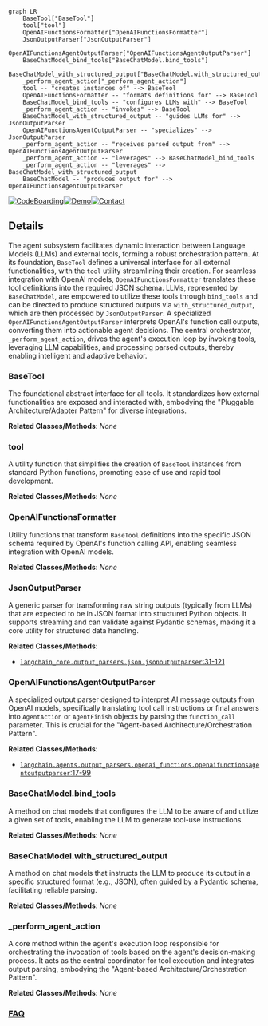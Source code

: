 ```mermaid
graph LR
    BaseTool["BaseTool"]
    tool["tool"]
    OpenAIFunctionsFormatter["OpenAIFunctionsFormatter"]
    JsonOutputParser["JsonOutputParser"]
    OpenAIFunctionsAgentOutputParser["OpenAIFunctionsAgentOutputParser"]
    BaseChatModel_bind_tools["BaseChatModel.bind_tools"]
    BaseChatModel_with_structured_output["BaseChatModel.with_structured_output"]
    _perform_agent_action["_perform_agent_action"]
    tool -- "creates instances of" --> BaseTool
    OpenAIFunctionsFormatter -- "formats definitions for" --> BaseTool
    BaseChatModel_bind_tools -- "configures LLMs with" --> BaseTool
    _perform_agent_action -- "invokes" --> BaseTool
    BaseChatModel_with_structured_output -- "guides LLMs for" --> JsonOutputParser
    OpenAIFunctionsAgentOutputParser -- "specializes" --> JsonOutputParser
    _perform_agent_action -- "receives parsed output from" --> OpenAIFunctionsAgentOutputParser
    _perform_agent_action -- "leverages" --> BaseChatModel_bind_tools
    _perform_agent_action -- "leverages" --> BaseChatModel_with_structured_output
    BaseChatModel -- "produces output for" --> OpenAIFunctionsAgentOutputParser
```

[![CodeBoarding](https://img.shields.io/badge/Generated%20by-CodeBoarding-9cf?style=flat-square)](https://github.com/CodeBoarding/CodeBoarding)[![Demo](https://img.shields.io/badge/Try%20our-Demo-blue?style=flat-square)](https://www.codeboarding.org/demo)[![Contact](https://img.shields.io/badge/Contact%20us%20-%20contact@codeboarding.org-lightgrey?style=flat-square)](mailto:contact@codeboarding.org)

## Details

The agent subsystem facilitates dynamic interaction between Language Models (LLMs) and external tools, forming a robust orchestration pattern. At its foundation, `BaseTool` defines a universal interface for all external functionalities, with the `tool` utility streamlining their creation. For seamless integration with OpenAI models, `OpenAIFunctionsFormatter` translates these tool definitions into the required JSON schema. LLMs, represented by `BaseChatModel`, are empowered to utilize these tools through `bind_tools` and can be directed to produce structured outputs via `with_structured_output`, which are then processed by `JsonOutputParser`. A specialized `OpenAIFunctionsAgentOutputParser` interprets OpenAI's function call outputs, converting them into actionable agent decisions. The central orchestrator, `_perform_agent_action`, drives the agent's execution loop by invoking tools, leveraging LLM capabilities, and processing parsed outputs, thereby enabling intelligent and adaptive behavior.

### BaseTool
The foundational abstract interface for all tools. It standardizes how external functionalities are exposed and interacted with, embodying the "Pluggable Architecture/Adapter Pattern" for diverse integrations.


**Related Classes/Methods**: _None_

### tool
A utility function that simplifies the creation of `BaseTool` instances from standard Python functions, promoting ease of use and rapid tool development.


**Related Classes/Methods**: _None_

### OpenAIFunctionsFormatter
Utility functions that transform `BaseTool` definitions into the specific JSON schema required by OpenAI's function calling API, enabling seamless integration with OpenAI models.


**Related Classes/Methods**: _None_

### JsonOutputParser
A generic parser for transforming raw string outputs (typically from LLMs) that are expected to be in JSON format into structured Python objects. It supports streaming and can validate against Pydantic schemas, making it a core utility for structured data handling.


**Related Classes/Methods**:

- <a href="https://github.com/langchain-ai/langchain/blob/master/libs/core/langchain_core/output_parsers/json.py#L31-L121" target="_blank" rel="noopener noreferrer">`langchain_core.output_parsers.json.jsonoutputparser`:31-121</a>


### OpenAIFunctionsAgentOutputParser
A specialized output parser designed to interpret AI message outputs from OpenAI models, specifically translating tool call instructions or final answers into `AgentAction` or `AgentFinish` objects by parsing the `function_call` parameter. This is crucial for the "Agent-based Architecture/Orchestration Pattern".


**Related Classes/Methods**:

- <a href="https://github.com/langchain-ai/langchain/blob/master/libs/langchain/langchain/agents/output_parsers/openai_functions.py#L17-L99" target="_blank" rel="noopener noreferrer">`langchain.agents.output_parsers.openai_functions.openaifunctionsagentoutputparser`:17-99</a>


### BaseChatModel.bind_tools
A method on chat models that configures the LLM to be aware of and utilize a given set of tools, enabling the LLM to generate tool-use instructions.


**Related Classes/Methods**: _None_

### BaseChatModel.with_structured_output
A method on chat models that instructs the LLM to produce its output in a specific structured format (e.g., JSON), often guided by a Pydantic schema, facilitating reliable parsing.


**Related Classes/Methods**: _None_

### _perform_agent_action
A core method within the agent's execution loop responsible for orchestrating the invocation of tools based on the agent's decision-making process. It acts as the central coordinator for tool execution and integrates output parsing, embodying the "Agent-based Architecture/Orchestration Pattern".


**Related Classes/Methods**: _None_



### [FAQ](https://github.com/CodeBoarding/GeneratedOnBoardings/tree/main?tab=readme-ov-file#faq)